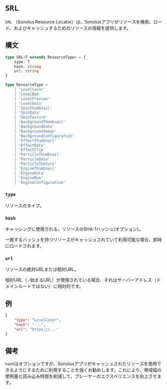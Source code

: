 # `SRL`

`SRL` （Sonolus Resource Locator）は、Sonolusアプリがリソースを検索、ロード、およびキャッシュするためのリソースの情報を提供します。

## 構文

```ts
type SRL<T extends ResourceType> = {
    type: T
    hash: string
    url: string
}

type ResourceType =
    | 'LevelCover'
    | 'LevelBgm'
    | 'LevelPreview'
    | 'LevelData'
    | 'SkinThumbnail'
    | 'SkinData'
    | 'SkinTexture'
    | 'BackgroundThumbnail'
    | 'BackgroundData'
    | 'BackgroundImage'
    | 'BackgroundConfiguration'
    | 'EffectThumbnail'
    | 'EffectData'
    | 'EffectClip'
    | 'ParticleThumbnail'
    | 'ParticleData'
    | 'ParticleTexture'
    | 'EngineThumbnail'
    | 'EngineData'
    | 'EngineRom'
    | 'EngineConfiguration'
```

### `type`

リソースのタイプ。

### `hash`

キャッシングに使用される、リソースのSHA-1ハッシュ(オプション)。

一致するハッシュを持つリソースがキャッシュされていて利用可能な場合、即時にロードされます。

### `url`

リソースの絶対URLまたは相対URL。

相対URL（ `/`始まるURL）が使用されている場合、それはサーバーアドレス（ドメインルートではない）に相対的です。

## 例

```json
{
    "type": "LevelCover",
    "hash": "...",
    "url": "https://..."
}
```

## 備考

`hash`はオプションですが、Sonolusアプリがキャッシュされたリソースを使用できるようにするために利用することを強くお勧めします。これにより、帯域幅の使用量と読み込み時間を削減して、プレーヤーのエクスペリエンスを向上させます。
